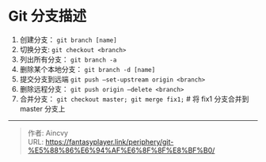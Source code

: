 # Git 分支描述


1. 创建分支： `git branch [name]`
2. 切换分支: `git checkout <branch>`
3. 列出所有分支： `git branch -a`
4. 删除某个本地分支： `git branch -d [name]`
5. 提交分支到远端 `git push –set-upstream origin <branch>`
6. 删除远程分支： `git push origin –delete <branch>`
7. 合并分支： `git checkout master; git merge fix1;` # 将 fix1 分支合并到 master 分支上



---

> 作者: Aincvy  
> URL: https://fantasyplayer.link/periphery/git-%E5%88%86%E6%94%AF%E6%8F%8F%E8%BF%B0/  


